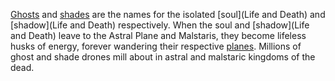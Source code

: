[Ghosts](Ghosts) and [shades](Shades) are the names for the isolated [soul](Life and Death) and [shadow](Life and Death) respectively. When the soul and [shadow](Life and Death) leave to the Astral Plane and Malstaris, they become lifeless husks of energy, forever wandering their respective [planes](Planes). Millions of ghost and shade drones mill about in astral and malstaric kingdoms of the dead.